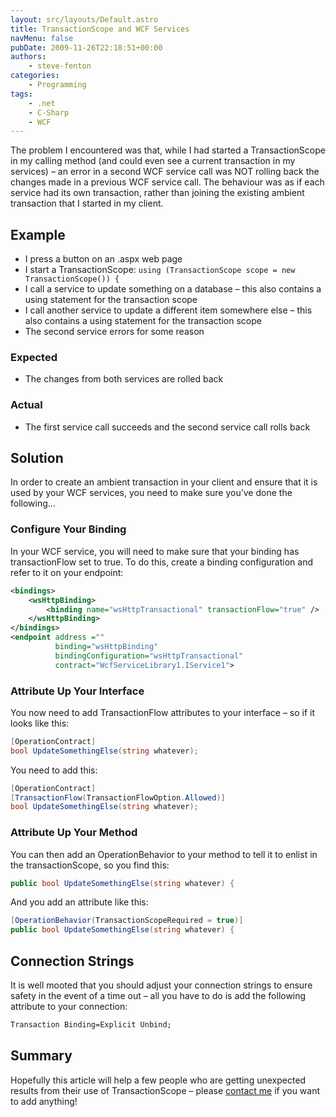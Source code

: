 ```yaml
---
layout: src/layouts/Default.astro
title: TransactionScope and WCF Services
navMenu: false
pubDate: 2009-11-26T22:18:51+00:00
authors:
    - steve-fenton
categories:
    - Programming
tags:
    - .net
    - C-Sharp
    - WCF
---
```


The problem I encountered was that, while I had started a TransactionScope in my calling method (and could even see a current transaction in my services) – an error in a second WCF service call was NOT rolling back the changes made in a previous WCF service call. The behaviour was as if each service had its own transaction, rather than joining the existing ambient transaction that I started in my client.

## Example

- I press a button on an .aspx web page
- I start a TransactionScope: `using (TransactionScope scope = new TransactionScope()) {`
- I call a service to update something on a database – this also contains a using statement for the transaction scope
- I call another service to update a different item somewhere else – this also contains a using statement for the transaction scope
- The second service errors for some reason

### Expected

- The changes from both services are rolled back

### Actual

- The first service call succeeds and the second service call rolls back

## Solution

In order to create an ambient transaction in your client and ensure that it is used by your WCF services, you need to make sure you’ve done the following…

### Configure Your Binding

In your WCF service, you will need to make sure that your binding has transactionFlow set to true. To do this, create a binding configuration and refer to it on your endpoint:

```xml
<bindings>
    <wsHttpBinding>
        <binding name="wsHttpTransactional" transactionFlow="true" />
    </wsHttpBinding>
</bindings>
<endpoint address ="" 
          binding="wsHttpBinding" 
          bindingConfiguration="wsHttpTransactional" 
          contract="WcfServiceLibrary1.IService1">
```
### Attribute Up Your Interface

You now need to add TransactionFlow attributes to your interface – so if it looks like this:

```csharp
[OperationContract]
bool UpdateSomethingElse(string whatever);
```

You need to add this:

```csharp
[OperationContract]
[TransactionFlow(TransactionFlowOption.Allowed)]
bool UpdateSomethingElse(string whatever);
```

### Attribute Up Your Method

You can then add an OperationBehavior to your method to tell it to enlist in the transactionScope, so you find this:

```csharp
public bool UpdateSomethingElse(string whatever) {
```

And you add an attribute like this:

```csharp
[OperationBehavior(TransactionScopeRequired = true)]
public bool UpdateSomethingElse(string whatever) {
```

## Connection Strings

It is well mooted that you should adjust your connection strings to ensure safety in the event of a time out – all you have to do is add the following attribute to your connection:

```xml
Transaction Binding=Explicit Unbind;
```

## Summary

Hopefully this article will help a few people who are getting unexpected results from their use of TransactionScope – please [contact me](/contact/) if you want to add anything!